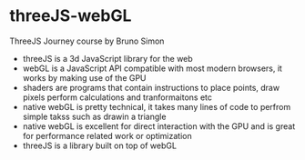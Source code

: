 # threeJS-webGL
ThreeJS Journey course by Bruno Simon
<br>
- threeJS is a 3d JavaScript library for the web
- webGL is a JavaScript API compatible with most modern browsers, it works by making use of the GPU
- shaders are programs that contain instructions to place points, draw pixels perform calculations and tranformaitons etc
- native webGL is pretty technical, it takes many lines of code to perfrom simple takss such as drawin a triangle
- native webGL is excellent for direct interaction with the GPU and is great for performance related work or optimization
- threeJS is a library built on top of webGL